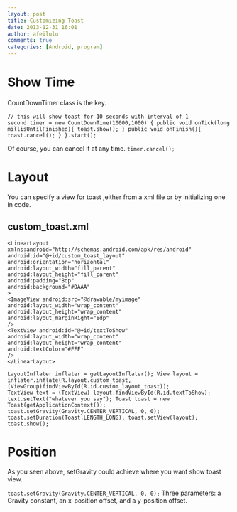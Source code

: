 ```yaml
---
layout: post
title: Customizing Toast
date: 2013-12-31 16:01
author: afeilulu
comments: true
categories: [Android, program]
---
```

<h1><strong>Show Time</strong></h1>
<span style="line-height:1.5em;">CountDownTimer class is the key.</span>

<code>// this will show toast for 10 seconds with interval of 1 second
timer = new CountDownTime(10000,1000)
{
public void onTick(long millisUntilFinished){
toast.show();
}
public void onFinish(){
toast.cancel();
}
}.start();</code>

Of course, you can cancel it at any time.
<code>timer.cancel();</code>
<h1><strong>Layout</strong></h1>
You can specify a view for toast ,either from a xml file or by initializing one in code.
<h2>custom_toast.xml</h2>
<code>&lt;LinearLayout xmlns:android="http://schemas.android.com/apk/res/android"
android:id="@+id/custom_toast_layout"
android:orientation="horizontal"
android:layout_width="fill_parent"
android:layout_height="fill_parent"
android:padding="8dp"
android:background="#DAAA"
&gt;
&lt;ImageView android:src="@drawable/myimage"
android:layout_width="wrap_content"
android:layout_height="wrap_content"
android:layout_marginRight="8dp"
/&gt;
&lt;TextView android:id="@+id/textToShow"
android:layout_width="wrap_content"
android:layout_height="wrap_content"
android:textColor="#FFF"
/&gt;
&lt;/LinearLayout&gt;</code>

<code>LayoutInflater inflater = getLayoutInflater();
View layout = inflater.inflate(R.layout.custom_toast,(ViewGroup)findViewById(R.id.custom_layout_toast));
TextView text = (TextView) layout.findViewById(R.id.textToShow);
text.setText("whatever you say");
Toast toast = new Toast(getApplicationContext());
toast.setGravity(Gravity.CENTER_VERTICAL, 0, 0);
toast.setDuration(Toast.LENGTH_LONG);
toast.setView(layout);
toast.show();</code>
<h1>Position</h1>
As you seen above, setGravity could achieve where you want show toast view.

<code>toast.setGravity(Gravity.CENTER_VERTICAL, 0, 0);</code>
Three parameters: a Gravity constant, an x-position offset, and a y-position offset.
